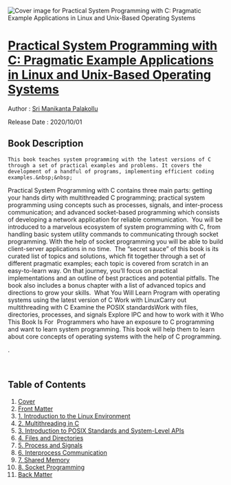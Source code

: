 ![Cover image for Practical System Programming with C: Pragmatic Example Applications in Linux and Unix-Based Operating Systems](https://imgdetail.ebookreading.net/cover/cover/20201212/EB9781484263211.jpg)

[Practical System Programming with C: Pragmatic Example Applications in Linux and Unix-Based Operating Systems](https://ebookreading.net/view/book/Practical+System+Programming+with+C%3A+Pragmatic+Example+Applications+in+Linux+and+Unix-Based+Operating+Systems-EB9781484263211_1.html "Practical System Programming with C: Pragmatic Example Applications in Linux and Unix-Based Operating Systems")
====================================================================================================================

Author : [Sri Manikanta Palakollu](https://ebookreading.net/search/author/Sri+Manikanta+Palakollu)

Release Date : 2020/10/01

Book Description
-----------------


    
    This book teaches system programming with the latest versions of C through a set of practical examples and problems. It covers the development of a handful of programs, implementing efficient coding examples.&nbsp;&nbsp;
Practical System Programming with C contains three main parts: getting your hands dirty with multithreaded C programming; practical system programming using concepts such as processes, signals, and inter-process communication; and advanced socket-based programming which consists of developing a network application for reliable communication.&nbsp;
You will be introduced to a marvelous ecosystem of system programming with C, from handling basic system utility commands to communicating through socket programming. With the help of socket programming you will be able to build client-server applications in no time.&nbsp;
The “secret sauce” of this book is its curated list of topics and solutions, which fit together through a set of different pragmatic examples; each topic is covered from scratch in an easy-to-learn way. On that journey, you’ll focus on practical implementations and an outline of best practices and potential pitfalls. The book also includes a bonus chapter with a list of advanced topics and directions to grow your skills.&nbsp;
What You Will Learn
Program with operating systems using the latest version of C Work with LinuxCarry out multithreading with C   Examine the POSIX standardsWork with files, directories, processes, and signals Explore IPC and how to work with it Who This Book Is For&nbsp;
Programmers who have an exposure to C programming and want to learn system programming. This book will help them to learn about core concepts of operating systems with the help of C programming.


.

&nbsp;

  
  

Table of Contents
-----------------

1. [Cover](https://ebookreading.net/view/book/Practical+System+Programming+with+C%3A+Pragmatic+Example+Applications+in+Linux+and+Unix-Based+Operating+Systems-EB9781484263211_1.html)
1. [Front Matter](https://ebookreading.net/view/book/Practical+System+Programming+with+C%3A+Pragmatic+Example+Applications+in+Linux+and+Unix-Based+Operating+Systems-EB9781484263211_2.html)
1. [1.&nbsp;Introduction to the Linux Environment](https://ebookreading.net/view/book/Practical+System+Programming+with+C%3A+Pragmatic+Example+Applications+in+Linux+and+Unix-Based+Operating+Systems-EB9781484263211_3.html)
1. [2.&nbsp;Multithreading in C](https://ebookreading.net/view/book/Practical+System+Programming+with+C%3A+Pragmatic+Example+Applications+in+Linux+and+Unix-Based+Operating+Systems-EB9781484263211_4.html)
1. [3.&nbsp;Introduction to POSIX Standards and System-Level APIs](https://ebookreading.net/view/book/Practical+System+Programming+with+C%3A+Pragmatic+Example+Applications+in+Linux+and+Unix-Based+Operating+Systems-EB9781484263211_5.html)
1. [4.&nbsp;Files and Directories](https://ebookreading.net/view/book/Practical+System+Programming+with+C%3A+Pragmatic+Example+Applications+in+Linux+and+Unix-Based+Operating+Systems-EB9781484263211_6.html)
1. [5.&nbsp;Process and Signals](https://ebookreading.net/view/book/Practical+System+Programming+with+C%3A+Pragmatic+Example+Applications+in+Linux+and+Unix-Based+Operating+Systems-EB9781484263211_7.html)
1. [6.&nbsp;Interprocess Communication](https://ebookreading.net/view/book/Practical+System+Programming+with+C%3A+Pragmatic+Example+Applications+in+Linux+and+Unix-Based+Operating+Systems-EB9781484263211_8.html)
1. [7.&nbsp;Shared Memory](https://ebookreading.net/view/book/Practical+System+Programming+with+C%3A+Pragmatic+Example+Applications+in+Linux+and+Unix-Based+Operating+Systems-EB9781484263211_9.html)
1. [8.&nbsp;Socket Programming](https://ebookreading.net/view/book/Practical+System+Programming+with+C%3A+Pragmatic+Example+Applications+in+Linux+and+Unix-Based+Operating+Systems-EB9781484263211_10.html)
1. [Back Matter](https://ebookreading.net/view/book/Practical+System+Programming+with+C%3A+Pragmatic+Example+Applications+in+Linux+and+Unix-Based+Operating+Systems-EB9781484263211_11.html)
